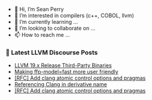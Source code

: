 - 👋 Hi, I’m Sean Perry
- 👀 I’m interested in compilers (c++, COBOL, llvm)
- 🌱 I’m currently learning ...
- 💞️ I’m looking to collaborate on ...
- 📫 How to reach me ...

<!---
s66perry/s66perry is a ✨ special ✨ repository because its `README.md` (this file) appears on your GitHub profile.
You can click the Preview link to take a look at your changes.
--->
### 📕 Latest LLVM Discourse Posts

<!-- DISCOURSE-LLVM:START -->
- [LLVM 19.x Release Third-Party Binaries](https://discourse.llvm.org/t/llvm-19-x-release-third-party-binaries/80374#post_5)
- [Making ffp-model=fast more user friendly](https://discourse.llvm.org/t/making-ffp-model-fast-more-user-friendly/78402#post_9)
- [[RFC] Add clang atomic control options and pragmas](https://discourse.llvm.org/t/rfc-add-clang-atomic-control-options-and-pragmas/80641#post_4)
- [Referencing Clang in derivative name](https://discourse.llvm.org/t/referencing-clang-in-derivative-name/80618#post_3)
- [[RFC] Add clang atomic control options and pragmas](https://discourse.llvm.org/t/rfc-add-clang-atomic-control-options-and-pragmas/80641#post_3)
<!-- DISCOURSE-LLVM:END -->
